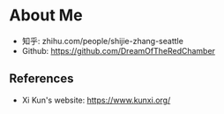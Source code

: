 # About Me
* 知乎: zhihu.com/people/shijie-zhang-seattle
* Github: https://github.com/DreamOfTheRedChamber

## References
* Xi Kun's website: https://www.kunxi.org/

